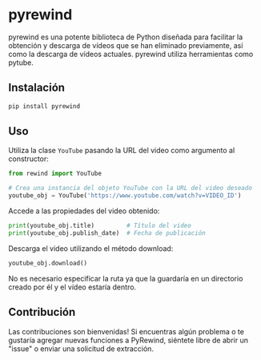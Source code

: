 # pyrewind
pyrewind es una potente biblioteca de Python diseñada para facilitar la obtención y descarga de vídeos que se han eliminado previamente, así como la descarga de vídeos actuales. pyrewind utiliza herramientas como pytube.

## Instalación
```sh
pip install pyrewind
```

## Uso
Utiliza la clase `YouTube` pasando la URL del video como argumento al constructor:

```python
from rewind import YouTube

# Crea una instancia del objeto YouTube con la URL del video deseado
youtube_obj = YouTube('https://www.youtube.com/watch?v=VIDEO_ID')
```

Accede a las propiedades del video obtenido:

```python
print(youtube_obj.title)         # Título del video
print(youtube_obj.publish_date)  # Fecha de publicación
```
Descarga el video utilizando el método download:
```python
youtube_obj.download()
```
No es necesario especificar la ruta ya que la guardaría en un directorio creado por él y el vídeo estaría dentro.
## Contribución
Las contribuciones son bienvenidas! Si encuentras algún problema o te gustaría agregar nuevas funciones a PyRewind, siéntete libre de abrir un "issue" o enviar una solicitud de extracción.